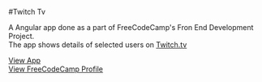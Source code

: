 #Twitch Tv

A Angular app done as a part of FreeCodeCamp's Fron End Development Project.  
The app shows details of selected users on [Twitch.tv](https://www.twitch.tv)

[View App](http://codepen.io/dhanushuUzumaki/full/MeYjpw/)  
[View FreeCodeCamp Profile](https://www.freecodecamp.com/dhanushuuzumaki)
